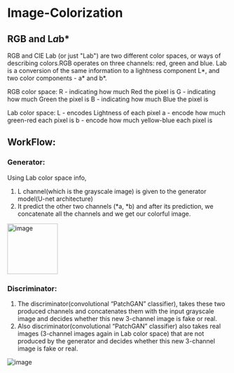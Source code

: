 # Image-Colorization


## RGB and L*a*b*

RGB and CIE Lab (or just "Lab") are two different color spaces, or ways of describing colors.RGB operates on three channels: red, green and blue. Lab is a conversion of the same information to a lightness component L*, and two color components - a* and b*.

RGB color space:
R - indicating how much Red the pixel is
G - indicating how much Green the pixel is
B - indicating how much Blue the pixel is

Lab color space:
L - encodes Lightness of each pixel
a - encode how much green-red each pixel is
b - encode how much yellow-blue each pixel is


## WorkFlow:

### Generator:
Using Lab color space info, 
1. L channel(which is the grayscale image) is given to the generator model(U-net architecture)  
2. It predict the other two channels (*a, *b) and after its prediction, we concatenate all the channels and we get our colorful image.

<img width="115" alt="image" src="https://user-images.githubusercontent.com/76114538/176705408-a4d4fff3-c5f9-4d02-a493-6fdc0d776536.png">

### Discriminator:
1. The discriminator(convolutional “PatchGAN” classifier), takes these two produced channels and concatenates them with the input grayscale image and decides whether this new 3-channel image is fake or real.
2. Also discriminator(convolutional “PatchGAN” classifier) also takes real images (3-channel images again in Lab color space) that are not produced by the generator and decides whether this new 3-channel image is fake or real.


![image](https://user-images.githubusercontent.com/76114538/176707413-6dc48da8-11d2-44c2-8b84-9dc607db3191.png)

